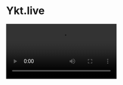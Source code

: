# Ykt.live

<video src='https://github.com/AndersenY/booking_site/blob/main/Ykt.live.mp4'></video>


